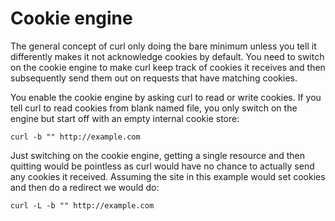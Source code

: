 # Cookie engine

The general concept of curl only doing the bare minimum unless you tell it
differently makes it not acknowledge cookies by default. You need to switch on
the cookie engine to make curl keep track of cookies it receives and then
subsequently send them out on requests that have matching cookies.

You enable the cookie engine by asking curl to read or write cookies. If you
tell curl to read cookies from blank named file, you only switch on the engine
but start off with an empty internal cookie store:

    curl -b "" http://example.com

Just switching on the cookie engine, getting a single resource and then
quitting would be pointless as curl would have no chance to actually send any
cookies it received. Assuming the site in this example would set cookies and
then do a redirect we would do:

    curl -L -b "" http://example.com

